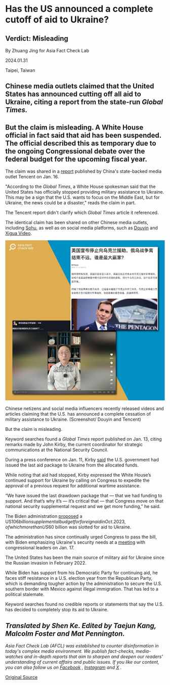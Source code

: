 # Has the US announced a complete cutoff of aid to Ukraine?

## Verdict: Misleading

By Zhuang Jing for Asia Fact Check Lab

2024.01.31

Taipei, Taiwan

## Chinese media outlets claimed that the United States has announced cutting off all aid to Ukraine, citing a report from the state-run   *Global Times.*

## But the claim is misleading. A White House official in fact said that aid has been suspended. The official described this as temporary  due to the ongoing Congressional debate over the federal budget for the upcoming fiscal year.

The claim was shared in a [report](https://new.qq.com/rain/a/20240116A05QL500) published by China's state-backed media outlet Tencent on Jan. 16.

"According to the *Global Times*, a White House spokesman said that the United States has officially stopped providing military assistance to Ukraine. This may be a sign that the U.S. wants to focus on the Middle East, but for Ukraine, the news could be a disaster," reads the claim in part.

The Tencent report didn't clarify which *Global Times* article it referenced.

The identical claim has been shared on other Chinese media outlets, including [Sohu](https://www.sohu.com/a/752198434_121473033?scm=1102.xchannel:325:100002.0.6.0&spm=smpc.channel_248.block3_308_NDdFbm_1_fd.1.1705903412261ULnj4Xq_324#google_vignette), as well as on social media platforms, such as [Douyin](https://www.douyin.com/user/MS4wLjABAAAAYFM2gLxlH2-BOK_AvaQkN8MkZkdkr58p-iqd5QBM13POOks8bVXiBsRcRHUuehLW?modal_id=7326128915028774159) and [Xigua Video](https://www.ixigua.com/7326130412680708662?logTag=551cbcca8d32ea439d8b).

![1.png](images/DEMVRN5BGVSODBZ6RIV4OUK33U.png)

Chinese netizens and social media influencers recently released videos and articles claiming that the U.S. has announced a complete cessation of military assistance to Ukraine. (Screenshot/ Douyin and Tencent)

But the claim is misleading.

Keyword searches found a *Global Times* report published on Jan. 13, citing remarks made by John Kirby, the current coordinator for strategic communications at the National Security Council.

During a press conference on Jan. 11, Kirby [said](https://www.whitehouse.gov/briefing-room/press-briefings/2024/01/11/press-briefing-by-press-secretary-karine-jean-pierre-nsc-coordinator-for-strategic-communications-john-kirby-and-national-economic-council-director-lael-brainard/) the U.S. government had issued the last aid package to Ukraine from the allocated funds.

While noting that aid had stopped, Kirby expressed the White House’s continued support for Ukraine by calling on Congress to expedite the approval of a previous request for additional wartime assistance.

“We have issued the last drawdown package that — that we had funding to support. And that’s why it’s — it’s critical that — that Congress move on that national security supplemental request and we get more funding,” he said.

The Biden administration [proposed](https://www.reuters.com/world/us/whats-bidens-106-billion-supplemental-funding-request-2023-10-20/) a US$106 billion supplemental budget for foreign aid in Oct. 2023, of which more than US$60 billion was slotted for aid to Ukraine.

The administration has since continually urged Congress to pass the bill, with Biden emphasizing Ukraine's security needs at a [meeting](https://www.whitehouse.gov/briefing-room/statements-releases/2024/01/17/readout-of-president-bidens-meeting-with-congressional-leaders-on-ukraine-and-his-national-security-supplemental/) with congressional leaders on Jan. 17.

The United States has been the main source of military aid for Ukraine since the Russian invasion in February 2022.

While Biden has support from his Democratic Party for continuing aid, he faces stiff resistance in a U.S. election year from the Republican Party, which is demanding tougher action by the administration to secure the U.S. southern border with Mexico against illegal immigration. That has led to a political stalemate.

Keyword searches found no credible reports or statements that say the U.S. has decided to completely stop its aid to Ukraine.

## *Translated by Shen Ke. Edited by Taejun Kang, Malcolm Foster and Mat Pennington.*

*Asia Fact Check Lab (AFCL) was established to counter disinformation in today's complex media environment. We publish fact-checks, media-watches and in-depth reports that aim to sharpen and deepen our readers' understanding of current affairs and public issues. If you like our content, you can also follow us on*   [*Facebook*](https://www.facebook.com/asiafactchecklabcn)  *,*   [*Instagram*](https://www.instagram.com/asiafactchecklab/)   *and*   [*X*](https://twitter.com/AFCL_eng)  *.*



[Original Source](https://www.rfa.org/english/news/afcl/fact-check-us-ukraine-aid-01312024143214.html)